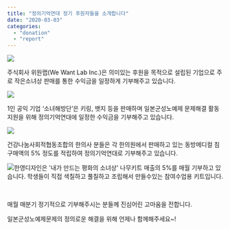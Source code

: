 ```yaml
---
title: "정의기억연대 정기 후원자들을 소개합니다"
date: "2020-03-03"
categories: 
  - "donation"
  - "report"
---
```


![](https://r2.womenandwar.net/2020/03/위원랩.png)

주식회사 위원랩(We Want Lab Inc.)은 의미있는 후원을 목적으로 설립된 기업으로 주로 작은소녀상 판매를 통한 수익금을 일정하게 기부해주고 있습니다.

![](https://r2.womenandwar.net/2020/03/소녀해방단.jpg)

1인 공익 기업 ‘소녀해방단’은 키링, 뱃지 등을 판매하며 일본군성노예제 문제해결 활동 지원을 위해 정의기억연대에 일정한 수익금을 기부해주고 있습니다. 

![](https://r2.womenandwar.net/2020/03/건강나눔사회적협동조합.png)

건강나눔사회적협동조합의 한의사 분들은 각 한의원에서 판매하고 있는 동방메디컬 침 구매액의 5% 정도를 적립하여 정의기억연대로 기부해주고 있습니다.

![](https://r2.womenandwar.net/2020/03/내가만드는평화의소녀상.png)한영디자인은 '내가 만드는 평화의 소녀상' 나무키트 매출의 5%를 매월 기부하고 있습니다. 학생들이 직접 색칠하고 풀칠하고 조립해서 만들수있는 참여수업용 키트입니다.

 

매월 매분기 정기적으로 기부해주시는 분들께 진심어린 고마움을 전합니다.

일본군성노예제문제의 정의로운 해결을 위해 언제나 함께해주세요~!
